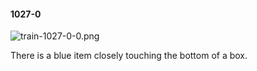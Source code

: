 #### 1027-0
![train-1027-0-0.png](https://github.com/lil-lab/nlvr/raw/master/nlvr/train/images/39/train-1027-0-0.png "train-1027-0-0.png")

There is a blue item closely touching the bottom of a box.